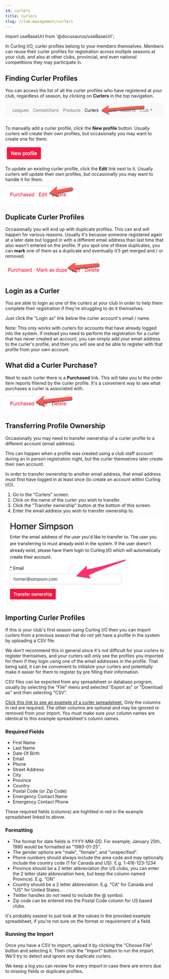 ```yaml
---
id: curlers
title: Curlers
slug: /club-management/curlers
---
```

import useBaseUrl from '@docusaurus/useBaseUrl';

In Curling I/O, curler profiles belong to your members themselves.
Members can reuse their curler profiles for registration across multiple seasons at your club, and also at other clubs, provincial, and even national competitions they may participate in.

## Finding Curler Profiles

You can access the list of all the curler profiles who have registered at your club, regardless of season, by clicking on **Curlers** in the top navigation.

![Curlers Navigation](/img/docs/club-management/curlers/navigation.png)

To manually add a curler profile, click the **New profile** button.
Usually curlers will create their own profiles, but occasionally you may want to create one for them.

![New](/img/docs/club-management/curlers/new.png)

To update an existing curler profile, click the **Edit** link next to it.
Usually curlers will update their own profiles, but occasionally you may want to handle it for them.

![Edit](/img/docs/club-management/shared/edit.png)


## Duplicate Curler Profiles

Occasionally you will end up with duplicate profiles. This can and will happen for various reasons.
Usually it's because someone registered again at a later date but logged in with a different email address than last time that also wasn't entered on the profile.
If you spot one of these duplicates, you can **mark** one of them as a duplicate and eventually it'll get merged and / or removed.

![Mark as Duplicate](/img/docs/club-management/curlers/mark-as-dupe.png)


## Login as a Curler

You are able to login as one of the curlers at your club in order to help them complete their registration if they're struggling to do it themselves.

Just click the "Login as" link below the curler account's email / name.

Note: This only works with curlers for accounts that have already logged into the system.
If instead you need to perform the registration for a curler that has never created an account, you can simply add your email address to the curler's profile,
and then you will see and be able to register with that profile from your own account.


## What did a Curler Purchase?

Next to each curler there is a **Purchased** link.
This will take you to the order item reports filtered by the curler profile.
It's a convenient way to see what purchases a curler is associated with.

![Purchased](/img/docs/club-management/shared/purchased.png)


## Transferring Profile Ownership

Occasionally you may need to transfer ownership of a curler profile to a different account (email address).

This can happen when a profile was created using a club staff account during an in person registration night, but the curler themselves later create their own account.

In order to transfer ownership to another email address, that email address must first have logged in at least once (to create an account within Curling I/O).

1. Go to the "Curlers" screen.
2. Click on the name of the curler you wish to transfer.
3. Click the "Transfer ownership" button at the bottom of this screen.
4. Enter the email address you wish to transfer ownership to.

![Transfer Curler](/img/docs/club-management/curlers/transfer_curler.png)


## Importing Curler Profiles

If this is your club's first season using Curling I/O then you can import curlers from a previous season that do not yet have a profile in the system by uploading a CSV file.

We don't recommend this in general since it's not difficult for your curlers to register themselves, and
your curlers will only see the profiles you imported for them if they login using one of the email addresses in the profile.
That being said, it can be convenient to initialize your curlers and potentially make it easier for them to register by pre filling their information.

CSV files can be exported from any spreadsheet or database program, usually by selecting the "File" menu and selected "Export as" or "Download as" and then selecting "CSV".

[Click this link to see an example of a curler spreadsheet.](https://docs.google.com/spreadsheets/d/1-smgG2v8atZySX68hwoP-gaDJGvD0sGl3_GHZ7XTrtk/edit?usp=sharing)
Only the columns in red are required. The other columns are optional and may be ignored or removed from your import.
You must make sure your column names are identical to this example spreadsheet's column names.


### Required Fields
- First Name
- Last Name
- Date Of Birth
- Email
- Phone
- Street Address
- City
- Province
- Country
- Postal Code (or Zip Code)
- Emergency Contact Name
- Emergency Contact Phone

These required fields (columns) are highlited in red in the example spreadsheet linked to above.

### Formatting
- The format for date fields is YYYY-MM-DD. For example; January 25th, 1980 would be formatted as "1980-01-25".
- The gender options are "male", "female", and "unspecified".
- Phone numbers should always include the area code and may optionally include the country code (1 for Canada and US). E.g. 1-416-123-1234
- Province should be a 2 letter abbreviation (for US clubs, you can enter the 2 letter state abbreviation here, but keep the column named Province). E.g. "ON"
- Country should be a 2 letter abbreviation. E.g. "CA" for Canada and "US" for United States.
- Twitter handles do not need to include the @ symbol.
- Zip code can be entered into the Postal Code column for US based clubs.

It's probably easiest to just look at the values in the provided example spreadsheet, if you're not sure on the format or requirement of a field.


### Running the Import

Once you have a CSV to import, upload it by clicking the "Choose File" button and selecting it.
Then click the "Import" button to run the import.
We'll try to detect and ignore any duplicate curlers.

We keep a log you can review for every import in case there are errors due to missing fields or duplicate profiles.
